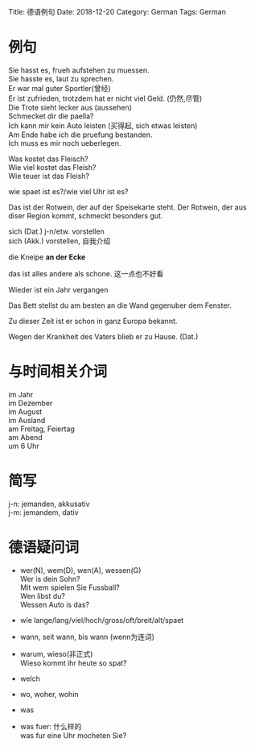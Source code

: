 Title: 德语例句
Date: 2018-12-20
Category: German
Tags: German

# 例句
Sie hasst es, frueh aufstehen zu muessen.  
Sie hasste es, laut zu sprechen.  
Er war mal guter Sportler(曾经)  
Er ist zufrieden, trotzdem hat er nicht viel Geld. (仍然,尽管)  
Die Trote sieht lecker aus (aussehen)  
Schmecket dir die paella?  
Ich kann mir kein Auto leisten (买得起, sich etwas leisten)  
Am Ende habe ich die pruefung bestanden.  
Ich muss es mir noch ueberlegen.

Was kostet das Fleisch?  
Wie viel kostet das Fleish?  
Wie teuer ist das Fleish?

wie spaet ist es?/wie viel Uhr ist es?

Das ist der Rotwein, der auf der Speisekarte steht.
Der Rotwein, der aus diser Region kommt, schmeckt besonders gut.

sich (Dat.) j-n/etw. vorstellen  
sich (Akk.) vorstellen, 自我介绍  

die Kneipe **an der Ecke**

das ist alles andere als schone. 这一点也不好看

Wieder ist ein Jahr vergangen

Das Bett stellst du am besten an die Wand gegenuber dem Fenster.

Zu dieser Zeit ist er schon in ganz Europa bekannt.

Wegen der Krankheit des Vaters blieb er zu Hause. (Dat.)

# 与时间相关介词
im Jahr  
im Dezember  
im August  
im Ausland  
am Freitag, Feiertag  
am Abend  
um 6 Uhr  

# 简写
j-n: jemanden, akkusativ  
j-m: jemandem, dativ

# 德语疑问词
- wer(N), wem(D), wen(A), wessen(G)  
Wer is dein Sohn?  
Mit wem spielen Sie Fussball?  
Wen libst du?  
Wessen Auto is das?  

- wie lange/lang/viel/hoch/gross/oft/breit/alt/spaet  

- wann, seit wann, bis wann (wenn为连词)
- warum, wieso(非正式)  
Wieso kommt ihr heute so spat?

- welch
- wo, woher, wohin
- was
- was fuer: 什么样的  
was fur eine Uhr mocheten Sie?
